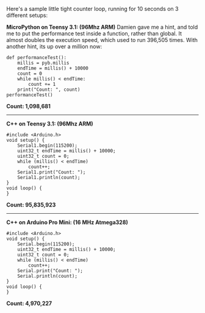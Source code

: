 Here's a sample little tight counter loop, running for 10 seconds on 3 different setups:

**MicroPython on Teensy 3.1: (96Mhz ARM)**
Damien gave me a hint, and told me to put the performance test inside a function, rather than global. It almost doubles the execution speed, which used to run 396,505 times. With another hint, its up over a million now:

    def performanceTest():
        millis = pyb.millis
        endTime = millis() + 10000
        count = 0
        while millis() < endTime:
            count += 1
        print("Count: ", count)
    performanceTest()

**Count:  1,098,681**

***

**C++ on Teensy 3.1: (96Mhz ARM)**

    #include <Arduino.h>  
    void setup() {  
        Serial1.begin(115200);  
        uint32_t endTime = millis() + 10000;  
        uint32_t count = 0;  
        while (millis() < endTime)  
            count++;  
        Serial1.print("Count: ");  
        Serial1.println(count);  
    }  
    void loop() {  
    }  

**Count: 95,835,923**

***

**C++ on Arduino Pro Mini: (16 MHz Atmega328)**

    #include <Arduino.h>  
    void setup() {  
        Serial.begin(115200);  
        uint32_t endTime = millis() + 10000;  
        uint32_t count = 0;  
        while (millis() < endTime)  
            count++;  
        Serial.print("Count: ");  
        Serial.println(count);  
    }  
    void loop() {  
    }  

**Count: 4,970,227**
